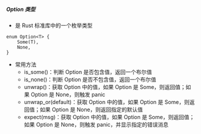 ##### Option 类型
- 是 Rust 标准库中的一个枚举类型

```
enum Option<T> {
    Some(T),
    None,
}
```

- 常用方法
  - is_some()：判断 Option 是否包含值，返回一个布尔值
  - is_none()：判断 Option 是否不包含值，返回一个布尔值
  - unwrap()：获取 Option 中的值，如果 Option 是 Some，则返回值；如果 Option 是 None，则触发 panic
  - unwrap_or(default)：获取 Option 中的值，如果 Option 是 Some，则返回值；如果 Option 是 None，则返回指定的默认值
  - expect(msg)：获取 Option 中的值，如果 Option 是 Some，则返回值；如果 Option 是 None，则触发 panic，并显示指定的错误消息

